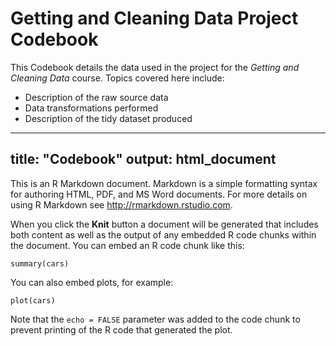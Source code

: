 # Getting and Cleaning Data Project Codebook 

This Codebook details the data used in the project for the _Getting and Cleaning Data_ course.
Topics covered here include:
* Description of the raw source data
* Data transformations performed 
* Description of the tidy dataset produced 

---
title: "Codebook"
output: html_document
---

This is an R Markdown document. Markdown is a simple formatting syntax for authoring HTML, PDF, and MS Word documents. For more details on using R Markdown see <http://rmarkdown.rstudio.com>.

When you click the **Knit** button a document will be generated that includes both content as well as the output of any embedded R code chunks within the document. You can embed an R code chunk like this:

```{r}
summary(cars)
```

You can also embed plots, for example:

```{r, echo=FALSE}
plot(cars)
```

Note that the `echo = FALSE` parameter was added to the code chunk to prevent printing of the R code that generated the plot.
